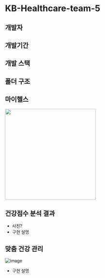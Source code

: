 # KB-Healthcare-team-5

## 개발자

## 개발기간

## 개발 스택

## 폴더 구조


## 마이헬스
<img src="https://user-images.githubusercontent.com/29668380/171987161-f7d29330-f33a-42f6-90ec-545f852408d8.gif" width="300" />


## 건강점수 분석 결과
* 사진?
* 구현 설명


## 맞춤 건강 관리
![image](https://user-images.githubusercontent.com/64529155/171986966-fecf7011-b04c-43d9-b69c-2dc91df92b8b.png)
* 구현 설명
